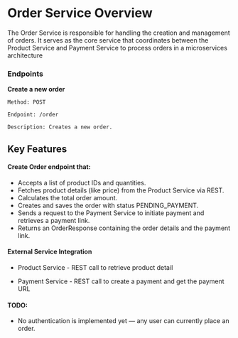 # **Order Service Overview**

The Order Service is responsible for handling the creation and management of orders. It serves as the core service that coordinates between the Product Service and  Payment Service to process orders in a microservices architecture
### **Endpoints**

**Create a new order**

    Method: POST
    
    Endpoint: /order
    
    Description: Creates a new order.

## Key Features

#### Create Order endpoint that:

* Accepts a list of product IDs and quantities.
* Fetches product details (like price) from the Product Service via REST.
* Calculates the total order amount.
* Creates and saves the order with status PENDING_PAYMENT.
* Sends a request to the Payment Service to initiate payment and retrieves a payment link.
* Returns an OrderResponse containing the order details and the payment link.


#### External Service Integration

* Product Service - REST call to retrieve product detail

* Payment Service - REST call to create a payment and get the payment URL


#### TODO: 
* No authentication is implemented yet — any user can currently place an order.